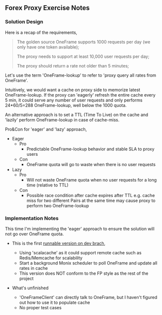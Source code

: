 ## Forex Proxy Exercise Notes

### Solution Design
Here is a recap of the requirements,

>The golden source OneFrame supports 1000 requests per day (we only have one token available); 
>
>The proxy needs to support at least 10,000 user requests per day;
>
>The proxy should return a rate not older than 5 minutes;

Let's use the term 'OneFrame-lookup' to refer to 'proxy query all rates from OneFrame'.

Intuitively, we would want a cache on proxy side to memorize latest OneFrame-lookup. 
If the proxy can 'eagerly' refresh the entire cache every 5 min, 
it could serve any number of user requests and only performs 24*60/5=288 OneFrame-lookup, well below the 1000 quota.

An alternative approach is to set a TTL (Time To Live) on the cache and 'lazily' perform OneFrame-lookup in case of cache-miss.

Pro&Con for 'eager' and 'lazy' approach,
* Eager
    * Pro
        * Predictable OneFrame-lookup behavior and stable SLA to proxy users
    * Con  
        * OneFrame quota will go to waste when there is no user requests
* Lazy
    * Pro
        * Will not waste OneFrame quota when no user requests for a long time (relative to TTL)
    * Con
        * Possible race condition after cache expires after TTL 
        e.g. cache miss for two different Pairs at the same time may cause proxy to perform two OneFrame-lookup

### Implementation Notes

This time I'm implementing the 'eager' approach to ensure the solution will not go over OneFrame quota.

* This is the first [runnable version on dev brach](https://github.com/skinheadbob/interview/blob/87b4dbfa61486b65cf6e80a859c9f608caadce4a/forex-mtl/src/main/scala/forex/services/rates/interpreters/OneFrameLive.scala),
    * Using 'scalacache' as it could support remote cache such as Redis/Memcache for scalability
    * Start a background Monix scheduler to poll OneFrame and update all rates in cache
    * This version does NOT conform to the FP style as the rest of the project

* What's unfinished
    * 'OneFrameClient' can directly talk to OneFrame, but I haven't figured out how to use it to populate cache
    * No proper test cases